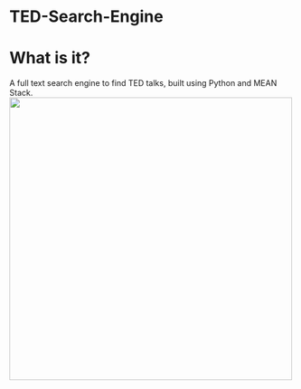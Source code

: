 # TED-Search-Engine
<h1> What is it? </h1>
A full text search engine to find TED talks, built using Python and MEAN Stack.

<img src="gifs/frontend.gif" width="500">



